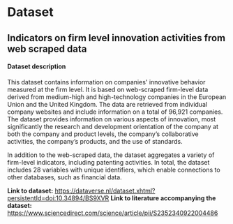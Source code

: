# Dataset

## Indicators on firm level innovation activities from web scraped data

#### Dataset description

This dataset contains information on companies' innovative behavior measured at the firm level. It is based on web-scraped firm-level data derived from medium-high and high-technology companies in the European Union and the United Kingdom. The data are retrieved from individual company websites and include information on a total of 96,921 companies. The dataset provides information on various aspects of innovation, most significantly the research and development orientation of the company at both the company and product levels, the company’s collaborative activities, the company’s products, and the use of standards.

In addition to the web-scraped data, the dataset aggregates a variety of firm-level indicators, including patenting activities. In total, the dataset includes 28 variables with unique identifiers, which enable connections to other databases, such as financial data.

**Link to dataset:** https://dataverse.nl/dataset.xhtml?persistentId=doi:10.34894/BS9XVR
**Link to literature accompanying the dataset:** https://www.sciencedirect.com/science/article/pii/S2352340922004486
